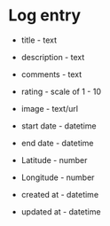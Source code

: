 # Log entry

* title - text
* description - text

* comments - text

* rating - scale of 1 - 10

* image - text/url

* start date - datetime

* end date - datetime

* Latitude - number

* Longitude - number

* created at - datetime

* updated at - datetime

